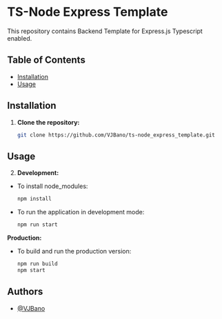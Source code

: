 
# TS-Node Express Template

This repository contains Backend Template for Express.js Typescript enabled.
## Table of Contents

- [Installation](#installation)
- [Usage](#usage)

## Installation

1. **Clone the repository:**

   ```bash
   git clone https://github.com/VJBano/ts-node_express_template.git


## Usage

2. **Development:**

* To install node_modules:

   ```bash
   npm install

* To run the application in development mode:

   ```bash
   npm run start

**Production:**

* To build and run the production version:

   ```bash
   npm run build
   npm start

   
## Authors

- [@VJBano](https://github.com/VJBano)

